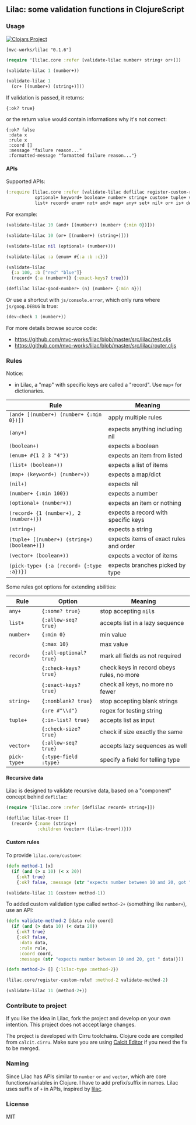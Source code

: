 ## Lilac: some validation functions in ClojureScript

### Usage

[![Clojars Project](https://img.shields.io/clojars/v/mvc-works/lilac.svg)](https://clojars.org/mvc-works/lilac)

```edn
[mvc-works/lilac "0.1.6"]
```

```clojure
(require '[lilac.core :refer [validate-lilac number+ string+ or+]])

(validate-lilac 1 (number+))

(validate-lilac 1
  (or+ [(number+) (string+)]))
```

If validation is passed, it returns:

```edn
{:ok? true}
```

or the return value would contain informations why it's not correct:

```edn
{:ok? false
 :data x
 :rule x
 :coord []
 :message "failure reason..."
 :formatted-message "formatted failure reason..."}
```

#### APIs

Supported APIs:

```clojure
(:require [lilac.core :refer [validate-lilac deflilac register-custom-rule!
           optional+ keyword+ boolean+ number+ string+ custom+ tuple+ vector+
           list+ record+ enum+ not+ and+ map+ any+ set+ nil+ or+ is+ dev-check]])
```

For example:

```clojure
(validate-lilac 10 (and+ [(number+) (number+ {:min 0})]))

(validate-lilac 10 (or+ [(number+) (string+)]))

(validate-lilac nil (optional+ (number+)))

(validate-lilac :a (enum+ #{:a :b :c}))

(validate-lilac
  {:a 100, :b ["red" "blue"]}
  (record+ {:a (number+)} {:exact-keys? true}))

(deflilac lilac-good-number+ (n) (number+ {:min n}))
```

Or use a shortcut with `js/console.error`, which only runs where `js/goog.DEBUG` is true:

```clojure
(dev-check 1 (number+))
```

For more details browse source code:

- https://github.com/mvc-works/lilac/blob/master/src/lilac/test.cljs
- https://github.com/mvc-works/lilac/blob/master/src/lilac/router.cljs

### Rules

Notice:

- in Lilac, a "map" with specific keys are called a "record". Use `map+` for dictionaries.

| Rule                                        | Meaning                                |
| ------------------------------------------- | -------------------------------------- |
| `(and+ [(number+) (number+ {:min 0})])`     | apply multiple rules                   |
| `(any+)`                                    | expects anything including nil         |
| `(boolean+)`                                | expects a boolean                      |
| `(enum+ #{1 2 3 "4"})`                      | expects an item from listed            |
| `(list+ (boolean+))`                        | expects a list of items                |
| `(map+ (keyword+) (number+))`               | expects a map/dict                     |
| `(nil+)`                                    | expects nil                            |
| `(number+ {:min 100})`                      | expects a number                       |
| `(optional+ (number+))`                     | expects an item or nothing             |
| `(record+ {1 (number+), 2 (number+)})`      | expects a record with specific keys    |
| `(string+)`                                 | expects a string                       |
| `(tuple+ [(number+) (string+) (boolean+)])` | expects items of exact rules and order |
| `(vector+ (boolean+))`                      | expects a vector of items              |
| `(pick-type+ {:a (record+ {:type :a})})`    | expects branches picked by type        |

Some rules got options for extending abilities:

| Rule         | Option                  | Meaning                                   |
| ------------ | ----------------------- | ----------------------------------------- |
| `any+`       | `{:some? true}`         | stop accepting `nil`s                     |
| `list+`      | `{:allow-seq? true}`    | accepts list in a lazy sequence           |
| `number+`    | `{:min 0}`              | min value                                 |
|              | `{:max 10}`             | max value                                 |
| `record+`    | `{:all-optional? true}` | mark all fields as not required           |
|              | `{:check-keys? true}`   | check keys in record obeys rules, no more |
|              | `{:exact-keys? true}`   | check all keys, no more no fewer          |
| `string+`    | `{:nonblank? true}`     | stop accepting blank strings              |
|              | `{:re #"\\d"}`          | regex for testing string                  |
| `tuple+`     | `{:in-list? true}`      | accepts list as input                     |
|              | `{:check-size? true}`   | check if size exactly the same            |
| `vector+`    | `{:allow-seq? true}`    | accepts lazy sequences as well            |
| `pick-type+` | `{:type-field :type}`   | specify a field for telling type          |

#### Recursive data

Lilac is designed to validate recursive data, based on a "component" concept behind `deflilac`:

```clojure
(require '[lilac.core :refer [deflilac record+ string+]])

(deflilac lilac-tree+ []
  (record+ {:name (string+)
            :children (vector+ (lilac-tree+))}))
```

#### Custom rules

To provide `lilac.core/custom+`:

```clojure
(defn method-1 [x]
  (if (and (> x 10) (< x 20))
    {:ok? true}
    {:ok? false, :message (str "expects number between 10 amd 20, got " x)}))

(validate-lilac 11 (custom+ method-1))
```

To added custom validation type called `method-2+` (something like `number+`), use an API:

```clojure
(defn validate-method-2 [data rule coord]
  (if (and (> data 10) (< data 20))
    {:ok? true}
    {:ok? false,
     :data data,
     :rule rule,
     :coord coord,
     :message (str "expects number between 10 amd 20, got " data)}))

(defn method-2+ [] {:lilac-type :method-2})

(lilac.core/register-custom-rule! :method-2 validate-method-2)

(validate-lilac 11 (method-2+))
```

### Contribute to project

If you like the idea in Lilac, fork the project and develop on your own intention. This project does not accept large changes.

The project is developed with Cirru toolchains. Clojure code are compiled from `calcit.cirru`. Make sure you are using [Calcit Editor](https://github.com/Cirru/calcit-editor) if you need the fix to be merged.

### Naming

Since Lilac has APIs similar to `number` `or` `and` `vector`, which are core functions/variables in Clojure. I have to add prefix/suffix in names. Lilac uses suffix of `+` in APIs, inspired by [lilac](assets/lilac-720x480.jpg).

### License

MIT
